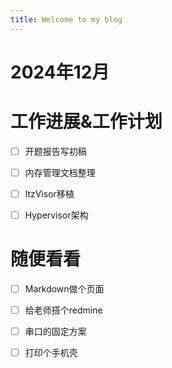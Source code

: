 ```yaml
---
title: Welcome to my blog
---
```


2024年12月
===========

# 工作进展&工作计划

- [ ] 开题报告写初稿
    
- [ ] 内存管理文档整理
    
- [ ] ltzVisor移植
    
- [ ] Hypervisor架构
    

# 随便看看

- [ ] Markdown做个页面
    
- [ ] 给老师搭个redmine
    
- [ ] 串口的固定方案
- [ ] 打印个手机壳
